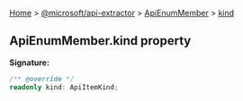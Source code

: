 [Home](./index) &gt; [@microsoft/api-extractor](./api-extractor.md) &gt; [ApiEnumMember](./api-extractor.apienummember.md) &gt; [kind](./api-extractor.apienummember.kind.md)

## ApiEnumMember.kind property


<b>Signature:</b>

```typescript
/** @override */
readonly kind: ApiItemKind;
```
